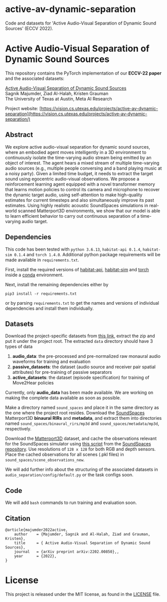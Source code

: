 # active-av-dynamic-separation
Code and datasets for 'Active Audio-Visual Separation of Dynamic Sound Sources' (ECCV 2022).

# Active Audio-Visual Separation of Dynamic Sound Sources
This repository contains the PyTorch implementation of our **ECCV-22 paper** and the associated datasets: 

[Active Audio-Visual Separation of Dynamic Sound Sources](https://vision.cs.utexas.edu/projects/active-av-dynamic-separation)<br />
Sagnik Majumder, Ziad Al-Halah, Kristen Grauman<br />
The University of Texas at Austin, Meta AI Research

Project website: [https://vision.cs.utexas.edu/projects/active-av-dynamic-separation](https://vision.cs.utexas.edu/projects/active-av-dynamic-separation/)

## Abstract
We explore active audio-visual separation for dynamic sound sources, where an embodied agent moves intelligently in a 3D environment to continuously isolate the time-varying audio stream being emitted by an object of interest. The agent hears a mixed stream of multiple time-varying audio sources (e.g., multiple people conversing and a band playing music at a noisy party). Given a limited time budget, it needs to extract the target sound using egocentric audio-visual observations. We propose a reinforcement learning agent equipped with a novel transformer memory that learns motion policies to control its camera and microphone to recover the dynamic target audio, using self-attention to make high-quality estimates for current timesteps and also simultaneously improve its past estimates. Using highly realistic acoustic SoundSpaces simulations in real-world scanned Matterport3D environments, we show that our model is able to learn efficient behavior to carry out continuous separation of a time-varying audio target.

## Dependencies
This code has been tested with ```python 3.6.13```, ```habitat-api 0.1.4```, ```habitat-sim 0.1.4``` and ```torch 1.4.0```. Additional python package requirements will be made available in ```requirements.txt```.   
  
First, install the required versions of [habitat-api](https://github.com/facebookresearch/habitat-lab), [habitat-sim](https://github.com/facebookresearch/habitat-sim) and [torch](https://pytorch.org/) inside a [conda](https://www.anaconda.com/) environment. 

Next, install the remaining dependencies either by 
```
pip3 install -r requirements.txt
``` 
or by parsing ```requirements.txt``` to get the names and versions of individual dependencies and install them individually.

## Datasets
Download the project-specific datasets from [this link](https://bit.ly/3r02Skb), extract the zip and put it under the project root. The extracted ```data``` directory should have 3 types of data
1. **audio_data**: the pre-processed and pre-normalized raw monaural audio waveforms for training and evaluation    
2. **passive_datasets**: the dataset (audio source and receiver pair spatial attributes) for pre-training of passive separators    
3. **active_datasets**: the dataset (episode specification) for training of Move2Hear policies   

Currently, only **audio_data** has been made available. We are working on making the complete data available as soon as possible.
    
Make a directory named ```sound_spaces``` and place it in the same directory as the one where the project root resides. Download the [SoundSpaces](https://github.com/facebookresearch/sound-spaces/blob/main/soundspaces/README.md) Matterport3D **binaural RIRs** and **metadata**, and extract them into directories named ```sound_spaces/binaural_rirs/mp3d``` and ```sound_spaces/metadata/mp3d```, respectively.    
     
Download the [Matterport3D](https://niessner.github.io/Matterport/) dataset, and cache the observations relevant for the SoundSpaces simulator using [this script](https://github.com/facebookresearch/sound-spaces/blob/main/scripts/cache_observations.py) from the [SoundSpaces repository](https://github.com/facebookresearch/sound-spaces). Use resolutions of ```128 x 128``` for both RGB and depth sensors. Place the cached observations for all scenes (.pkl files) in ```sound_spaces/scene_observations_new```.    
     
We will add further info about the structuring of the associated datasets in ```audio_separation/config/default.py``` or the task configs soon.

## Code
We will add ```bash``` commands to run training and evaluation soon.


## Citation
```
@article{majumder2022active,
    author    = {Majumder, Sagnik and Al-Halah, Ziad and Grauman, Kristen},
    title     = { Active Audio-Visual Separation of Dynamic Sound Sources},
    journal   = {arXiv preprint arXiv:2202.00850},,
    year      = {2022},
}
```

# License
This project is released under the MIT license, as found in the [LICENSE](https://github.com/SAGNIKMJR/active-av-dynamic-separation/blob/main/LICENSE) file.
